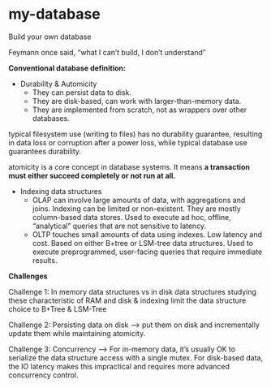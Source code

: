 # my-database

Build your own database

Feymann once said, “what I can’t build, I don’t understand”

**Conventional database definition:**

- Durability & Automicity
  - They can persist data to disk.
  - They are disk-based, can work with larger-than-memory data.
  - They are implemented from scratch, not as wrappers over other databases.

typical filesystem use (writing to files) has no durability guarantee, resulting in data loss or corruption after a power loss, while typical database use guarantees durability.

atomicity is a core concept in database systems. It means **a transaction must either succeed completely or not run at all.**

- Indexing data structures
  - OLAP can involve large amounts of data, with aggregations and joins. Indexing can be limited or non-existent. They are mostly column-based data stores. Used to execute ad hoc, offline, “analytical” queries that are not sensitive to latency.
  - OLTP touches small amounts of data using indexes. Low latency and cost. Based on either B+tree or LSM-tree data structures. Used to execute preprogrammed, user-facing queries that require immediate results.

**Challenges**

Challenge 1: In memory data structures vs in disk data structures
studying these characteristic of RAM and disk & indexing limit the data structure choice to B+Tree & LSM-Tree

Challenge 2: Persisting data on disk —> put them on disk and incrementally update them while maintaining atomicity.

Challenge 3: Concurrency —> For in-memory data, it’s usually OK to serialize the data structure access with a single mutex. For disk-based data, the IO latency makes this impractical and requires more advanced concurrency control.
